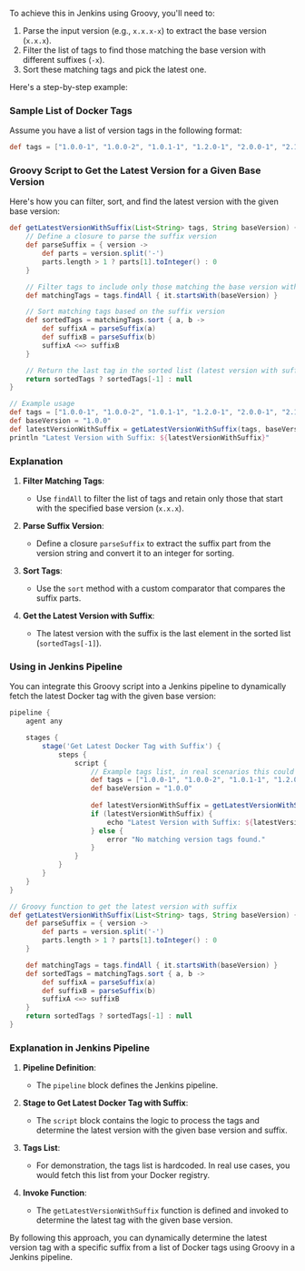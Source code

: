 To achieve this in Jenkins using Groovy, you'll need to:

1. Parse the input version (e.g., `x.x.x-x`) to extract the base version (`x.x.x`).
2. Filter the list of tags to find those matching the base version with different suffixes (`-x`).
3. Sort these matching tags and pick the latest one.

Here's a step-by-step example:

### Sample List of Docker Tags

Assume you have a list of version tags in the following format:

```groovy
def tags = ["1.0.0-1", "1.0.0-2", "1.0.1-1", "1.2.0-1", "2.0.0-1", "2.1.0-1", "3.0.0-1", "1.0.0-3"]
```

### Groovy Script to Get the Latest Version for a Given Base Version

Here's how you can filter, sort, and find the latest version with the given base version:

```groovy
def getLatestVersionWithSuffix(List<String> tags, String baseVersion) {
    // Define a closure to parse the suffix version
    def parseSuffix = { version ->
        def parts = version.split('-')
        parts.length > 1 ? parts[1].toInteger() : 0
    }

    // Filter tags to include only those matching the base version with suffix
    def matchingTags = tags.findAll { it.startsWith(baseVersion) }

    // Sort matching tags based on the suffix version
    def sortedTags = matchingTags.sort { a, b ->
        def suffixA = parseSuffix(a)
        def suffixB = parseSuffix(b)
        suffixA <=> suffixB
    }

    // Return the last tag in the sorted list (latest version with suffix)
    return sortedTags ? sortedTags[-1] : null
}

// Example usage
def tags = ["1.0.0-1", "1.0.0-2", "1.0.1-1", "1.2.0-1", "2.0.0-1", "2.1.0-1", "3.0.0-1", "1.0.0-3"]
def baseVersion = "1.0.0"
def latestVersionWithSuffix = getLatestVersionWithSuffix(tags, baseVersion)
println "Latest Version with Suffix: ${latestVersionWithSuffix}"
```

### Explanation

1. **Filter Matching Tags**:
   - Use `findAll` to filter the list of tags and retain only those that start with the specified base version (`x.x.x`).

2. **Parse Suffix Version**:
   - Define a closure `parseSuffix` to extract the suffix part from the version string and convert it to an integer for sorting.

3. **Sort Tags**:
   - Use the `sort` method with a custom comparator that compares the suffix parts.

4. **Get the Latest Version with Suffix**:
   - The latest version with the suffix is the last element in the sorted list (`sortedTags[-1]`).

### Using in Jenkins Pipeline

You can integrate this Groovy script into a Jenkins pipeline to dynamically fetch the latest Docker tag with the given base version:

```groovy
pipeline {
    agent any

    stages {
        stage('Get Latest Docker Tag with Suffix') {
            steps {
                script {
                    // Example tags list, in real scenarios this could come from Docker CLI or registry API
                    def tags = ["1.0.0-1", "1.0.0-2", "1.0.1-1", "1.2.0-1", "2.0.0-1", "2.1.0-1", "3.0.0-1", "1.0.0-3"]
                    def baseVersion = "1.0.0"
                    
                    def latestVersionWithSuffix = getLatestVersionWithSuffix(tags, baseVersion)
                    if (latestVersionWithSuffix) {
                        echo "Latest Version with Suffix: ${latestVersionWithSuffix}"
                    } else {
                        error "No matching version tags found."
                    }
                }
            }
        }
    }
}

// Groovy function to get the latest version with suffix
def getLatestVersionWithSuffix(List<String> tags, String baseVersion) {
    def parseSuffix = { version ->
        def parts = version.split('-')
        parts.length > 1 ? parts[1].toInteger() : 0
    }

    def matchingTags = tags.findAll { it.startsWith(baseVersion) }
    def sortedTags = matchingTags.sort { a, b ->
        def suffixA = parseSuffix(a)
        def suffixB = parseSuffix(b)
        suffixA <=> suffixB
    }
    return sortedTags ? sortedTags[-1] : null
}
```

### Explanation in Jenkins Pipeline

1. **Pipeline Definition**:
   - The `pipeline` block defines the Jenkins pipeline.

2. **Stage to Get Latest Docker Tag with Suffix**:
   - The `script` block contains the logic to process the tags and determine the latest version with the given base version and suffix.

3. **Tags List**:
   - For demonstration, the tags list is hardcoded. In real use cases, you would fetch this list from your Docker registry.

4. **Invoke Function**:
   - The `getLatestVersionWithSuffix` function is defined and invoked to determine the latest tag with the given base version.

By following this approach, you can dynamically determine the latest version tag with a specific suffix from a list of Docker tags using Groovy in a Jenkins pipeline.
